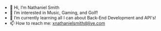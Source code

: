 - 👋 Hi, I’m Nathaniel Smith
- 👀 I’m interested in Music, Gaming, and Golf!
- 🌱 I’m currently learning all I can about Back-End Development and API's!
- 📫 How to reach me: xnathanielsmith@live.com

<!---
jnathaniels/jnathaniels is a ✨ special ✨ repository because its `README.md` (this file) appears on your GitHub profile.
You can click the Preview link to take a look at your changes.
--->
